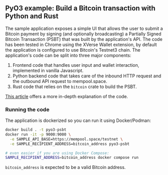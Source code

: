 ## PyO3 example: Build a Bitcoin transaction with Python and Rust

The sample application exposes a simple UI that allows the user to submit a Bitcoin payment by signing (and optionally 
broadcasting) a Partially Signed Bitcoin Transaction (PSBT) that was built by the application's API. The code has been 
tested in Chrome using the XVerse Wallet extension, by default the application is configured to use Bitcoin's Testnet3 
chain. The application's code can be split into three major components:

1. Frontend code that handles user input and wallet interaction, implemented in vanilla Javascript.
2. Python backend code that takes care of the inbound HTTP request and the outbound API request to mempool.space.
3. Rust code that relies on the `bitcoin` crate to build the PSBT.

[This article](https://viscarra.dev/post/pyo3-psbt/) offers a more in-depth explanation of the code.

### Running the code

The application is dockerized so you can run it using Docker/Podman:


```bash
docker build . -t pyo3-psbt
docker run -it -p 9000:9000 \
  -e SAMPLE_API_BASE=https://mempool.space/testnet \
  -e SAMPLE_RECIPIENT_ADDRESS=bitcoin_address pyo3-psbt

# even easier if you are using Docker Compose:
SAMPLE_RECIPIENT_ADDRESS=bitcoin_address docker compose run
```

`bitcoin_address` is expected to be a valid Bitcoin address.
